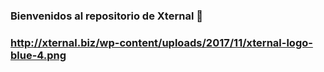 ### Bienvenidos al repositorio de Xternal 👋
### http://xternal.biz/wp-content/uploads/2017/11/xternal-logo-blue-4.png

<!--
**XTS-CORP/XTS-CORP** is a ✨ _special_ ✨ repository because its `README.md` (this file) appears on your GitHub profile.

Here are some ideas to get you started:

- 🔭 I’m currently working on ...
- 🌱 I’m currently learning ...
- 👯 I’m looking to collaborate on ...
- 🤔 I’m looking for help with ...
- 💬 Ask me about ...
- 📫 How to reach me: ...
- 😄 Pronouns: ...
- ⚡ Fun fact: ...
-->
